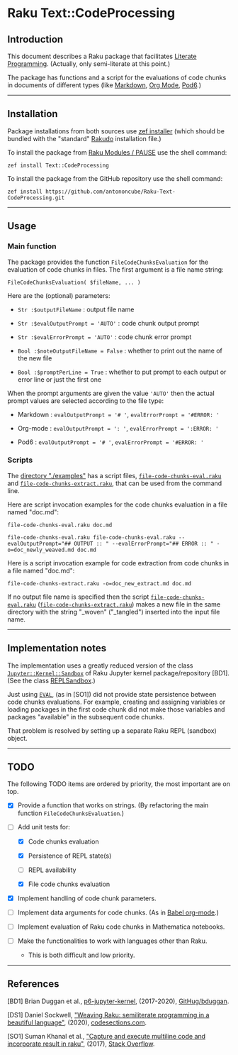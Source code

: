 # Raku Text::CodeProcessing

## Introduction

This document describes a Raku package that facilitates 
[Literate Programming](https://en.wikipedia.org/wiki/Literate_programming).
(Actually, only semi-literate at this point.)

The package has functions and a script for the evaluations of
code chunks in documents of different types (like 
[Markdown](https://daringfireball.net/projects/markdown/), 
[Org Mode](https://orgmode.org), 
[Pod6](https://docs.raku.org/language/pod).)

------

## Installation

Package installations from both sources use [zef installer](https://github.com/ugexe/zef)
(which should be bundled with the "standard" [Rakudo](https://rakudo.org) installation file.)

To install the package from [Raku Modules / PAUSE](https://modules.raku.org)
use the shell command:

```
zef install Text::CodeProcessing
```

To install the package from the GitHub repository use the shell command:

```
zef install https://github.com/antononcube/Raku-Text-CodeProcessing.git
```

------

## Usage

### Main function

The package provides the function `FileCodeChunksEvaluation` for the 
evaluation of code chunks in files. The first argument is a file name string:

```perl6
FileCodeChunksEvaluation( $fileName, ... )
```
Here are the (optional) parameters:

- `Str :$outputFileName` : output file name
  
- `Str :$evalOutputPrompt = 'AUTO'` : code chunk output prompt

- `Str :$evalErrorPrompt = 'AUTO'` : code chunk error prompt

- `Bool :$noteOutputFileName = False` : whether to print out the name of the new file

- `Bool :$promptPerLine = True` : whether to put prompt to each output or error line or just the first one

When the prompt arguments are given the value `'AUTO'` then the actual prompt values are selected according to the file type:

- Markdown : `evalOutputPrompt = '# '`, `evalErrorPrompt = '#ERROR: '`

- Org-mode : `evalOutputPrompt = ': '`, `evalErrorPrompt = ':ERROR: '`

- Pod6 : `evalOutputPrompt = '# '`, `evalErrorPrompt = '#ERROR: '`

### Scripts

The [directory "./examples"](./examples) has a script files, 
[`file-code-chunks-eval.raku`](./examples/file-code-chunks-eval.raku) and
[`file-code-chunks-extract.raku`](./examples/file-code-chunks-extract.raku),
that can be used from the command line. 

Here are script invocation examples for the code chunks evaluation in a file named "doc.md":

```shell
file-code-chunks-eval.raku doc.md
```

```shell
file-code-chunks-eval.raku file-code-chunks-eval.raku --evalOutputPrompt="## OUTPUT :: " --evalErrorPrompt="## ERROR :: " -o=doc_newly_weaved.md doc.md
```

Here is a script invocation example for code extraction from code chunks in a file named "doc.md":

```shell
file-code-chunks-extract.raku -o=doc_new_extract.md doc.md
```

If no output file name is specified then the script
[`file-code-chunks-eval.raku`](./examples/file-code-chunks-eval.raku)
([`file-code-chunks-extract.raku`](./examples/file-code-chunks-extract.raku))
makes a new file in the same directory with the string
"_woven" ("_tangled") inserted into the input file name.

------

## Implementation notes

The implementation uses a greatly reduced version of the class
[`Jupyter::Kernel::Sandbox`](https://github.com/bduggan/p6-jupyter-kernel/blob/master/lib/Jupyter/Kernel/Sandbox.rakumod)
of Raku Jupyter kernel package/repository [BD1].
(See the class [REPLSandbox](./lib/Text/CodeProcessing/REPLSandbox.rakumod).)

Just using 
[`EVAL`](https://docs.raku.org/routine/EVAL), 
(as in [SO1]) did not provide state persistence between code chunks evaluations.
For example, creating and assigning variables or loading packages in the first code chunk
did not make those variables and packages "available" in the subsequent code chunks.

That problem is resolved by setting up a separate Raku REPL (sandbox) object. 

-----

## TODO

The following TODO items are ordered by priority, the most important are on top. 
 
- [X] Provide a function that works on strings.
  (By refactoring the main function `FileCodeChunksEvaluation`.)
    
- [ ] Add unit tests for:

  - [X] Code chunks evaluation
      
  - [X] Persistence of REPL state(s)
  
  - [ ] REPL availability
    
  - [X] File code chunks evaluation 
  
- [X] Implement handling of code chunk parameters.

- [ ] Implement data arguments for code chunks.
      (As in [Babel org-mode](https://orgmode.org/manual/Environment-of-a-Code-Block.html).)

- [ ] Implement evaluation of Raku code chunks in Mathematica notebooks.

- [ ] Make the functionalities to work with languages other than Raku.
  - This is both difficult and low priority.

-----

## References

[BD1] Brian Duggan et al.,
[p6-jupyter-kernel](https://github.com/bduggan/p6-jupyter-kernel),
(2017-2020),
[GitHug/bduggan](https://github.com/bduggan).

[DS1] Daniel Sockwell,
["Weaving Raku: semiliterate programming in a beautiful language"](https://www.codesections.com/blog/weaving-raku/),
(2020),
[codesections.com](https://www.codesections.com).

[SO1] Suman Khanal et al.,
["Capture and execute multiline code and incorporate result in raku"](https://stackoverflow.com/q/57127263),
(2017),
[Stack Overflow](https://stackoverflow.com).
